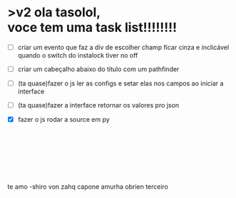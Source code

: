 

<h1> >v2 ola tasolol, <br>voce tem uma task list!!!!!!!!</h1>


- [ ] criar um evento que faz a div de escolher champ ficar cinza e inclicável quando o switch do instalock tiver no off<br>

- [ ] criar um cabeçalho abaixo do titulo com um pathfinder<br>

- [ ] (ta quase)fazer o  js ler as configs e setar elas nos campos ao iniciar a interface

- [ ] (ta quase)fazer a interface retornar os valores pro json<br>

- [x] fazer o js rodar a source em py<br><br><br><br><br><br><br><br>

te amo -shiro von zahq capone amurha obrien terceiro 
